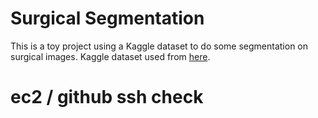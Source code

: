 # Surgical Segmentation

This is a toy project using a Kaggle dataset to do some segmentation on surgical images.
Kaggle dataset used from [here](https://www.kaggle.com/datasets/yjh4374/sisvse-dataset).

# ec2 / github ssh check
